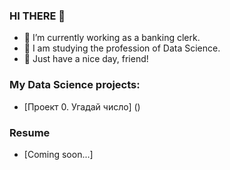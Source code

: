 ### HI THERE 👋

- 🔭 I’m currently working as a banking clerk.
- 🌱 I am studying the profession of Data Science.
- 🔆 Just have a nice day, friend!

### My Data Science projects:
* [Проект 0. Угадай число] ()

### Resume
* [Coming soon...]
